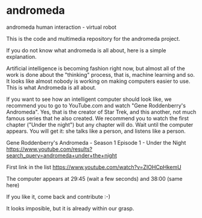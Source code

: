 # andromeda
andromeda human interaction - virtual robot

This is the code and multimedia repository for the andromeda project.

If you do not know what andromeda is all about, here is a simple explanation.

Artificial intelligence is becoming fashion right now, but almost all of the work is done about the "thinking" process, that is, machine learning and so. It looks like almost nobody is working on making computers easier to use. This is what Andromeda is all about.

If you want to see how an intelligent computer should look like, we recommend you to go to YouTube.com and watch "Gene Roddenberry's Andromeda". Yes, that is the creator of Star Trek, and this another, not much famous series that he also created. We recommend you to watch the first chapter ("Under the night") but any chapter will do. Wait until the computer appears. You will get it: she talks like a person, and listens like a person.

Gene Roddenberry's Andromeda - Season 1 Episode 1 - Under the Night
https://www.youtube.com/results?search_query=andromeda+under+the+night

First link in the list
https://www.youtube.com/watch?v=ZIOHCpHkemU

The computer appears at 29:45 (wait a few seconds) and 38:00 (same here)

If you like it, come back and contribute :-)

It looks imposible, but it is already within our grasp.

